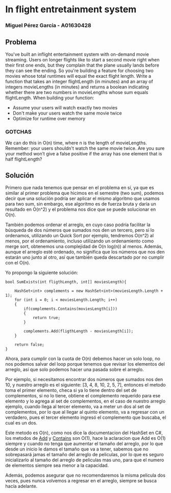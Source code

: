 # In flight entretainment system

### Miguel Pérez García - A01630428

## Problema

You've built an inflight entertainment system with on-demand movie streaming.
Users on longer flights like to start a second movie right when their first one ends, but they complain that the plane usually lands before they can see the ending. So you're building a feature for choosing two movies whose total runtimes will equal the exact flight length.
Write a function that takes an integer flightLength (in minutes) and an array of integers movieLengths (in minutes) and returns a boolean indicating whether there are two numbers in movieLengths whose sum equals flightLength.
When building your function:
- Assume your users will watch exactly two movies
- Don't make your users watch the same movie twice
- Optimize for runtime over memory

### GOTCHAS

We can do this in O(n) time, where n is the length of movieLengths.
Remember: your users shouldn't watch the same movie twice. Are you sure your method won’t give a false positive if the array has one element that is half flightLength?

## Solución

Primero que nada tenemos que pensar en el problema en sí, ya que es similar al primer problema que hicimos en el semestre (two sum), podemos decir que una solución podría ser aplicar el mismo algoritmo que usamos para two sum, sin embargo, ese algoritmo es de fuerza bruta y daría un resultado en O(n^2) y el problema nos dice que se puede solucionar en O(n).

También podemos ordenar el arreglo, en cuyo caso podría facilitar la búsqueda de dos números que sumados nos den un tercero, pero si lo ordenamos, utilizando un Quick Sort por ejemplo, tendremos O(n^2) al menos, por el ordenamiento, incluso utilizando un ordenamiento como merge sort, obtenemos una complejidad de O(n log(n)) al menos. Además, aunque el arreglo esté ordenado, no significa que los números que nos den estarán uno junto al otro, así que también queda descartado por no cumplir con el O(n).

Yo propongo la siguiente solución:

```CSharp
bool SumExists(int fligthLength, int[] moviesLength){

    HashSet<int> complements = new HashSet<int>(moviesLength.Length + 1);
    for (int i = 0; i < moviesLength.Length; i++)
    {
        if(complements.Contains(moviesLength[i]))
        {
            return true;
        }

        complements.Add(fligthLength - moviesLength[i]);
    }

    return false;
}
```

Ahora, para cumplir con la cuota de O(n) debemos hacer un solo loop, no nos podemos salvar del loop porque tenemos que revisar los elementos del arreglo, así que solo podemos hacer una pasada sobre el arreglo. 

Por ejemplo, si necesitamos encontrar dos números que sumados nos den 10, y nuestro arreglo es el siguiente: [3, 4, 8, 10, 2, 5, 7], entonces el metodo toma el primer elemento, checa si ya lo tiene dentro del set de complementos, si no lo tiene, obtiene el complemento requerido para ese elemento y lo agrega al set de complementos, en el caso de nuestro arreglo ejemplo, cuando llega al tercer elemento, va a meter un dos al set de complementos, por lo que al llegar al quinto elemento, va a regresar con un verdadero, pues el tercer elemento ingresó el complemento que buscaba, el cual es un dos.

Este metodo es O(n), como nos dice la documentacion del HashSet en C#, los metodos de [Add](https://docs.microsoft.com/en-us/dotnet/api/system.collections.generic.hashset-1.add?view=netframework-4.7.1#Remarks) y [Contains](https://docs.microsoft.com/en-us/dotnet/api/system.collections.generic.hashset-1.contains?view=netframework-4.7.1#Remarks) son O(1), hace  la aclaracion que Add es O(1) siempre y cuando no tenga que aumentar el tamaño del arreglo, por lo que desde un inicio le damos el tamaño que va a tener, sabemos que no sobrepasará jamas el tamaño del arreglo de peliculas, por lo que es seguro inicializarlo al tamaño del arreglo de peliculas mas uno, para que el numero de elementos siempre sea menor a la capacidad.

Además, podemos asegurar que no recomendaremos la misma pelicula dos veces, pues nunca volvemos a regresar en el arreglo, siempre se busca hacía adelante.